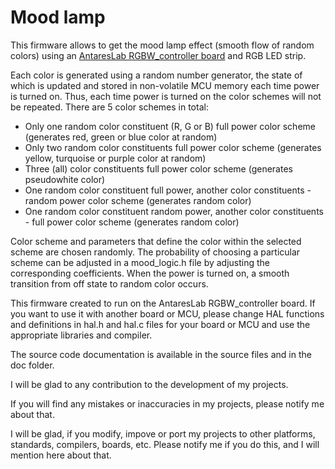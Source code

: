 # Mood lamp
This firmware allows to get the mood lamp effect (smooth flow of random colors) using an [AntaresLab RGBW_controller board](https://github.com/AntaresLab/RGBW-controller) and RGB LED strip.

Each color is generated using a random number generator, the state of which is updated and stored in non-volatile MCU memory each time power is turned on. Thus, each time power is turned on the color schemes will not be repeated. There are 5 color schemes in total:

* Only one random color constituent (R, G or B) full power color scheme (generates red, green or blue color at random)
* Only two random color constituents full power color scheme (generates yellow, turquoise or purple color at random)
* Three (all) color constituents full power color scheme (generates pseudowhite color)
* One random color constituent full power, another color constituents - random power color scheme (generates random color)
* One random color constituent random power, another color constituents - full power color scheme (generates random color)

Color scheme and parameters that define the color within the selected scheme are chosen randomly. The probability of choosing a particular scheme can be adjusted in a mood_logic.h file by adjusting the corresponding coefficients. When the power is turned on, a smooth transition from off state to random color occurs.

This firmware created to run on the AntaresLab RGBW_controller board. If you want to use it with another board or MCU, please change HAL functions and definitions in hal.h and hal.c files for your board or MCU and use the appropriate libraries and compiler.

The source code documentation is available in the source files and in the doc folder.

I will be glad to any contribution to the development of my projects.

If you will find any mistakes or inaccuracies in my projects, please notify me about that.

I will be glad, if you modify, impove or port my projects to other platforms, standards, compilers, boards, etc. Please notify me if you do this, and I will mention here about that.